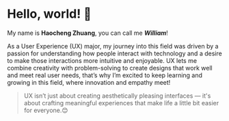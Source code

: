 # Hello, world! 👋
My name is **Haocheng Zhuang**, you can call me ***William***!

As a User Experience (UX) major, my journey into this field was driven by a passion for understanding how people interact with technology and a desire to make those interactions more intuitive and enjoyable. UX lets me combine creativity with problem-solving to create designs that work well and meet real user needs, that’s why I’m excited to keep learning and growing in this field, where innovation and empathy meet!

> UX isn’t just about creating aesthetically pleasing interfaces — it's about crafting meaningful experiences that make life a little bit easier for everyone.😊

